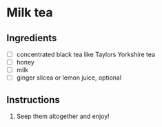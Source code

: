 # Milk tea

## Ingredients
- [ ] concentrated black tea like Taylors Yorkshire tea
- [ ] honey
- [ ] milk
- [ ] ginger slicea or lemon juice, optional

## Instructions
1. Seep them altogether and enjoy!